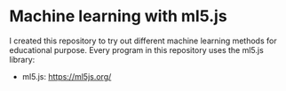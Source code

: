 # Machine learning with ml5.js
I created this repository to try out different machine learning methods for educational purpose. Every program in this repository uses the ml5.js library:

- ml5.js: https://ml5js.org/